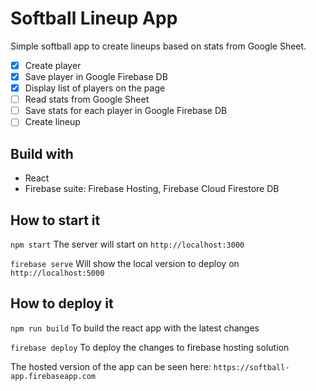 # Softball Lineup App

Simple softball app to create lineups based on stats from Google Sheet.

- [x] Create player
- [x] Save player in Google Firebase DB
- [x] Display list of players on the page
- [ ] Read stats from Google Sheet
- [ ] Save stats for each player in Google Firebase DB
- [ ] Create lineup

## Build with

- React
- Firebase suite: Firebase Hosting, Firebase Cloud Firestore DB


## How to start it
`npm start`
The server will start on `http://localhost:3000`

`firebase serve`
Will show the local version to deploy on `http://localhost:5000`


## How to deploy it
`npm run build`
To build the react app with the latest changes

`firebase deploy`
To deploy the changes to firebase hosting solution

The hosted version of the app can be seen here: `https://softball-app.firebaseapp.com`

